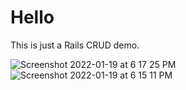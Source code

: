 # Hello

This is just a Rails CRUD demo.

![Screenshot 2022-01-19 at 6 17 25 PM](https://user-images.githubusercontent.com/2138598/150456309-e61b68d4-7412-4d81-923d-984895fd4d92.png)
![Screenshot 2022-01-19 at 6 15 11 PM](https://user-images.githubusercontent.com/2138598/150456318-940a2e79-fcee-4446-9182-f888f6405fb6.png)
